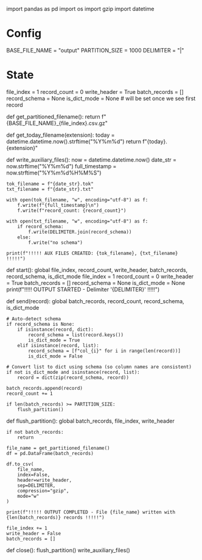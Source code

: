 import pandas as pd
import os
import gzip
import datetime

# Config
BASE_FILE_NAME = "output"
PARTITION_SIZE = 1000
DELIMITER = "|"

# State
file_index = 1
record_count = 0
write_header = True
batch_records = []
record_schema = None
is_dict_mode = None  # will be set once we see first record

def get_partitioned_filename():
    return f"{BASE_FILE_NAME}_{file_index}.csv.gz"

def get_today_filename(extension):
    today = datetime.datetime.now().strftime("%Y%m%d")
    return f"{today}.{extension}"

def write_auxiliary_files():
    now = datetime.datetime.now()
    date_str = now.strftime("%Y%m%d")
    full_timestamp = now.strftime("%Y%m%d%H%M%S")

    tok_filename = f"{date_str}.tok"
    txt_filename = f"{date_str}.txt"

    with open(tok_filename, "w", encoding="utf-8") as f:
        f.write(f"{full_timestamp}\n")
        f.write(f"record_count: {record_count}")

    with open(txt_filename, "w", encoding="utf-8") as f:
        if record_schema:
            f.write(DELIMITER.join(record_schema))
        else:
            f.write("no schema")

    print(f"!!!!! AUX FILES CREATED: {tok_filename}, {txt_filename} !!!!!")

def start():
    global file_index, record_count, write_header, batch_records, record_schema, is_dict_mode
    file_index = 1
    record_count = 0
    write_header = True
    batch_records = []
    record_schema = None
    is_dict_mode = None
    print(f"!!!!! OUTPUT STARTED - Delimiter '{DELIMITER}' !!!!!")

def send(record):
    global batch_records, record_count, record_schema, is_dict_mode

    # Auto-detect schema
    if record_schema is None:
        if isinstance(record, dict):
            record_schema = list(record.keys())
            is_dict_mode = True
        elif isinstance(record, list):
            record_schema = [f"col_{i}" for i in range(len(record))]
            is_dict_mode = False

    # Convert list to dict using schema (so column names are consistent)
    if not is_dict_mode and isinstance(record, list):
        record = dict(zip(record_schema, record))

    batch_records.append(record)
    record_count += 1

    if len(batch_records) >= PARTITION_SIZE:
        flush_partition()

def flush_partition():
    global batch_records, file_index, write_header

    if not batch_records:
        return

    file_name = get_partitioned_filename()
    df = pd.DataFrame(batch_records)

    df.to_csv(
        file_name,
        index=False,
        header=write_header,
        sep=DELIMITER,
        compression="gzip",
        mode="w"
    )

    print(f"!!!!! OUTPUT COMPLETED - File {file_name} written with {len(batch_records)} records !!!!!")

    file_index += 1
    write_header = False
    batch_records = []

def close():
    flush_partition()
    write_auxiliary_files()
